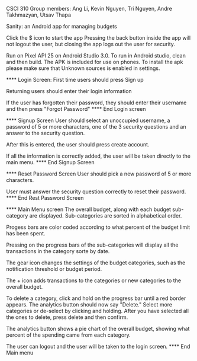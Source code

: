 CSCI 310
Group members: Ang Li, Kevin Nguyen, Tri Nguyen, Andre Takhmazyan, Utsav Thapa

Sanity: an Android app for managing budgets

Click the $ icon to start the app
Pressing the back button inside the app will not logout the user, but closing the app logs out the user for security.

Run on Pixel API 25 on Android Studio 3.0. To run in Android studio, clean and then build. The APK is included for use on phones.
To install the apk please make sure that Unknown sources is enabled in settings. 

**** Login Screen:
First time users should press Sign up

Returning users should enter their login information

If the user has forgotten their password, they should enter their username and then press "Forgot Password"
**** End Login screen


**** Signup Screen
User should select an unoccupied username, a password of 5 or more characters, one of the 3 security questions and an answer to the security question.

After this is entered, the user should press create account.

If all the information is correctly added, the user will be taken directly to the main menu.
****  End Signup Screen


**** Reset Password Screen
User should pick a new password of 5 or more characters.

User must answer the security question correctly to reset their password.
**** End Rest Password Screen


**** Main Menu screen
The overall budget, along with each budget sub-category are displayed. Sub-categories are sorted in alphabetical order.

Progess bars are color coded according to what percent of the budget limit has been spent.

Pressing on the progress bars of the sub-categories will display all the transactions in the category sorte by date.

The gear icon changes the settings of the budget categories, such as the notification threshold or budget period.

The + icon adds transactions to the categories or new categories to the overall budget.

To delete a category, click and hold on the progress bar until a red border appears. The analytics button should now say "Delete." 
Select more categories or de-select by clicking and holding. After you have selected all the ones to delete, press delete and then confirm.

The analytics button shows a pie chart of the overall budget, showing what percent of the spending came from each category.

The user can logout and the user will be taken to the login screen.
**** End Main menu





